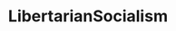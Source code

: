 ---
title: LibertarianSocialism
crosslinks:
- autotldr
- anarcho_hackers
- ModelUSGov
- Communalists
- SocialistRA
- Anarchism
- audioinsurrection
- rojava
- Anarchy101
---